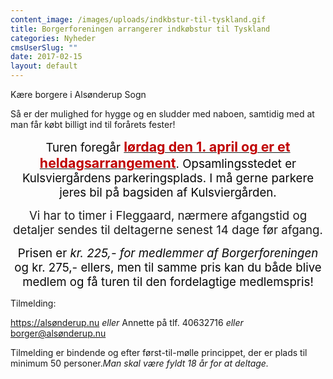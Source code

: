 ```yaml
---
content_image: /images/uploads/indkbstur-til-tyskland.gif
title: Borgerforeningen arrangerer indkøbstur til Tyskland
categories: Nyheder
cmsUserSlug: ""
date: 2017-02-15 
layout: default
---
```


Kære borgere i Alsønderup Sogn

Så er der mulighed for hygge og en sludder med naboen, samtidig
med at man får købt billigt ind til forårets fester!

<p align=center style='text-align:center'><span style='font-size:14.0pt;
color:#070707'>Turen foregår </span><b style='mso-bidi-font-weight:normal'><u><span
style='font-size:16.0pt;color:#C00000'>lørdag den 1. april og er et heldagsarrangement</span></u></b><span
style='font-size:14.0pt;color:#070707'>. Opsamlingsstedet er Kulsviergårdens
parkeringsplads. I må gerne parkere jeres bil på bagsiden af Kulsviergården.<o:p></o:p></span></p>

<p align=center style='text-align:center'><span style='font-size:14.0pt'>Vi har
to timer i <span style='mso-bidi-font-weight:bold'>Fleggaard, nærmere
afgangstid og detaljer sendes til deltagerne senest 14 dage før afgang.

<p align=center style='text-align:center'><span style='font-size:14.0pt;
color:#070707'>

<p align=center style='text-align:center'><span style='font-size:14.0pt;
color:#070707'>Prisen er <i style='mso-bidi-font-style:normal'>kr. 225,- for
medlemmer af Borgerforeningen</i> og kr. 275,- ellers, men til samme pris kan
du både blive medlem og få turen til den fordelagtige medlemspris! 

Tilmelding:

 https://alsønderup.nu _eller_ Annette på tlf. 40632716 _eller_ borger@alsønderup.nu

 Tilmelding er bindende og efter først-til-mølle princippet, der er plads til minimum 50 personer._Man skal være fyldt 18 år for at deltage._

